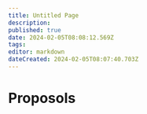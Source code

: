```yaml
---
title: Untitled Page
description: 
published: true
date: 2024-02-05T08:08:12.569Z
tags: 
editor: markdown
dateCreated: 2024-02-05T08:07:40.703Z
---
```


# Proposols

